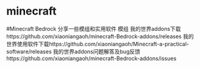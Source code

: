 # minecraft
#Minecraft Bedrock 分享一些模组和实用软件 模组
我的世界addons下载https://github.com/xiaoniangaoh/minecraft-Bedrock-addons/releases
我的世界使用软件下载https://github.com/xiaoniangaoh/Minecraft-a-practical-software/releases
我的世界addons问题解答及bug反馈https://github.com/xiaoniangaoh/minecraft-Bedrock-addons/issues
